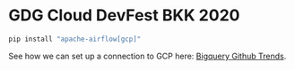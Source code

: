 # GDG Cloud DevFest BKK 2020

```sh
pip install "apache-airflow[gcp]"
```

See how we can set up a connection to GCP here: [Bigquery Github Trends](https://github.com/tuanavu/airflow-tutorial/blob/master/docs/bigquery_github_trends.md).
